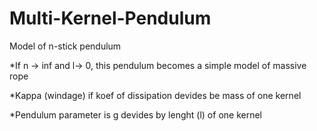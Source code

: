 # Multi-Kernel-Pendulum
Model of n-stick pendulum

*If n -> inf and l-> 0, this pendulum becomes a simple model of massive rope

*Kappa (windage) if koef of dissipation devides be mass of one kernel

*Pendulum parameter is g devides by lenght (l) of one kernel
